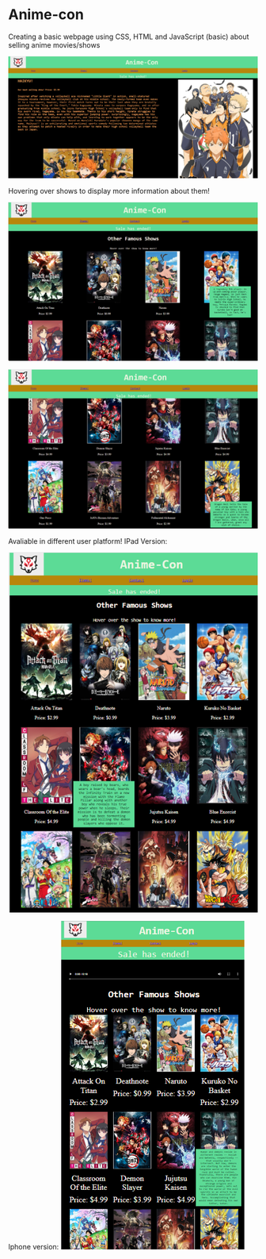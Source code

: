 # Anime-con
Creating a basic  webpage using CSS, HTML and JavaScript (basic) about selling anime movies/shows





![Anime-Con Main](https://github.com/sahildayal/Anime-con/blob/main/pic/1.png "Front Page") 

Hovering over shows to display more information about them!





![Anime-Con](https://github.com/sahildayal/Anime-con/blob/main/pic/2.png)









![Anime-Con](https://github.com/sahildayal/Anime-con/blob/main/pic/3.png)

Avaliable in different user platform! 
IPad Version:

![Ipad-AnimeCon](https://github.com/sahildayal/Anime-con/blob/main/pic/4.png)









Iphone version:
![Iphone-Version](https://github.com/sahildayal/Anime-con/blob/main/pic/5.png)
